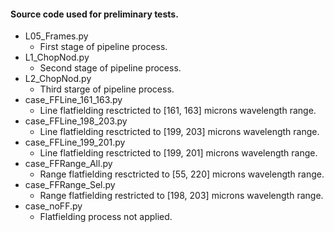 #### Source code used for preliminary tests.
- L05_Frames.py
  - First stage of pipeline process.
- L1_ChopNod.py
  - Second stage of pipeline process.
- L2_ChopNod.py
  - Third starge of pipeline process.
- case_FFLine_161_163.py
  - Line flatfielding resctricted to [161, 163] microns wavelength range.
- case_FFLine_198_203.py
  - Line flatfielding resctricted to [199, 203] microns wavelength range.
- case_FFLine_199_201.py
  - Line flatfielding resctricted to [199, 201] microns wavelength range.
- case_FFRange_All.py
  - Range flatfielding resctricted to [55, 220] microns wavelength range.
- case_FFRange_Sel.py
  - Range flatfielding restricted to [198, 203] microns wavelength range.
- case_noFF.py
  - Flatfielding process not applied.
